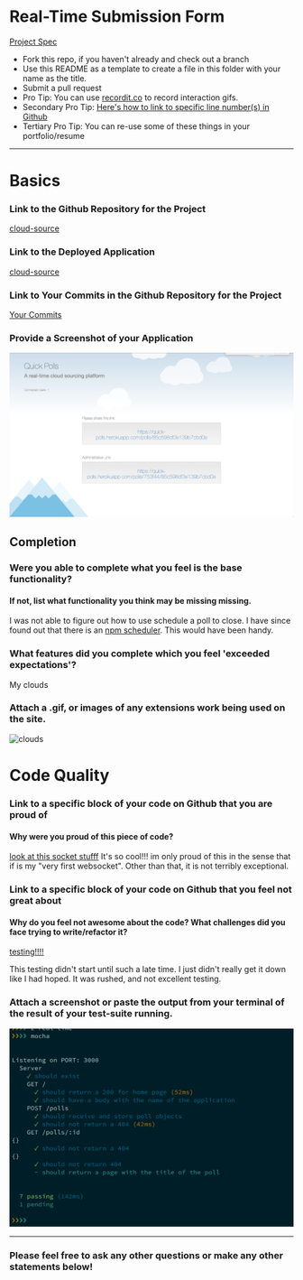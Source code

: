 # Real-Time Submission Form
[Project Spec](https://github.com/turingschool/curriculum/blob/master/source/projects/real_time.markdown)

* Fork this repo, if you haven't already and check out a branch
* Use this README as a template to create a file in this folder with your name as the title.
* Submit a pull request
* Pro Tip: You can use [recordit.co](http://recordit.co/) to record interaction gifs.
* Secondary Pro Tip: [Here's how to link to specific line number(s) in Github](http://stackoverflow.com/questions/23821235/how-to-link-to-specific-line-number-on-github)
* Tertiary Pro Tip: You can re-use some of these things in your portfolio/resume

------

# Basics

### Link to the Github Repository for the Project
[cloud-source](http://github.com/adamki/real-time)

### Link to the Deployed Application
[cloud-source](http://cloud-source.herokuapp.com/)

### Link to Your Commits in the Github Repository for the Project
[Your Commits](https://github.com/adamki/real-time/commits/master)

### Provide a Screenshot of your Application
![cloud-source](images/clouds-by-adam.png)

## Completion

### Were you able to complete what you feel is the base functionality?
#### If not, list what functionality you think may be missing missing.

I was not able to figure out how to use schedule a poll to close. I have since found out that
there is an [npm scheduler](https://www.npmjs.com/package/node-schedule). This would have been handy.

### What features did you complete which you feel 'exceeded expectations'?

My clouds

### Attach a .gif, or images of any extensions work being used on the site.
![clouds](http://recordit.co/ygUReTq5Ha/gif/notify)

# Code Quality

### Link to a specific block of your code on Github that you are proud of
#### Why were you proud of this piece of code?

[look at this socket stufff](https://github.com/adamki/real-time/blob/master/server.js#L59-L79) It's so cool!!! im only proud of this in the sense that
if is my "very first websocket". Other than that, it is not terribly exceptional.

### Link to a specific block of your code on Github that you feel not great about
#### Why do you feel not awesome about the code? What challenges did you face trying to write/refactor it?
[testing!!!!](https://github.com/adamki/real-time/blob/master/test/server-test.js)

This testing didn't start until such a late time. I just didn't really get it down like I had hoped. It was rushed, and not excellent testing.

### Attach a screenshot or paste the output from your terminal of the result of your test-suite running.
![test-suite](images/adams-tests.png)

-----

### Please feel free to ask any other questions or make any other statements below!
